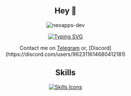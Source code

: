 <h2 align="center">Hey 👋</h2>

<p align="center">
  <img src="https://komarev.com/ghpvc/?username=neoapps-dev&label=Profile%20views&color=0e75b6&style=flat" alt="neoapps-dev" />
</p>

<p align="center">
  <a href="https://git.io/typing-svg">
    <img src="https://readme-typing-svg.herokuapp.com?color=36BCF7FF&lines=Hi%2C+I'm+NEOAPPS;I+live+in+Iraq;I+LOVE+Code&center=true&vCenter=true" alt="Typing SVG">
  </a>
</p>

<p align="center">
  Contact me on <a href="https://t.me/NEOAPPS_MUSIC">Telegram</a>
  or, [Discord](https://discord.com/users/962311614680412181)
</p>

<h2 align="center">Skills</h2>

<p align="center">
  <a href="">
    <img src="https://skillicons.dev/icons?i=androidstudio,mysql,firebase,python,java,php,ts,js,css,html,dart,arch,dotnet,go,godot,supabase,vscode,visualstudio,npm,linux,flutter,c,cpp,cs,gtk" alt="Skills Icons" />
  </a>
</p>
